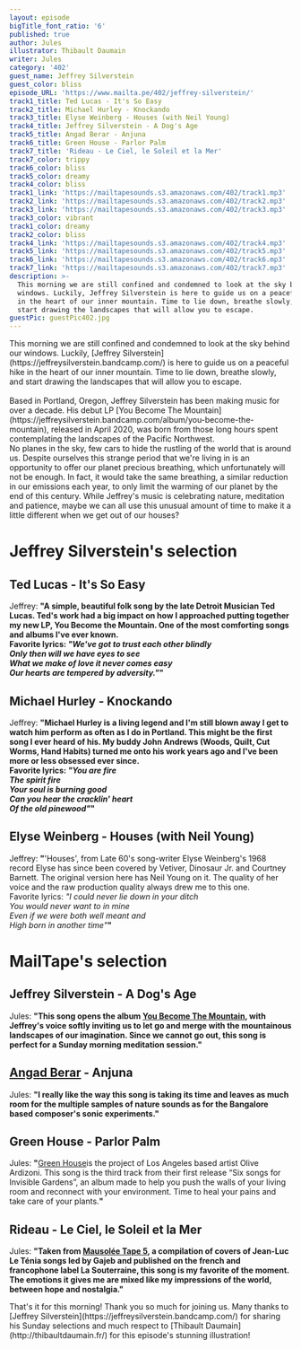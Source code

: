 ```yaml
---
layout: episode
bigTitle_font_ratio: '6'
published: true
author: Jules
illustrator: Thibault Daumain
writer: Jules
category: '402'
guest_name: Jeffrey Silverstein
guest_color: bliss
episode_URL: 'https://www.mailta.pe/402/jeffrey-silverstein/'
track1_title: Ted Lucas - It's So Easy
track2_title: Michael Hurley - Knockando
track3_title: Elyse Weinberg - Houses (with Neil Young)
track4_title: Jeffrey Silverstein - A Dog's Age
track5_title: Angad Berar - Anjuna
track6_title: Green House - Parlor Palm
track7_title: 'Rideau - Le Ciel, le Soleil et la Mer'
track7_color: trippy
track6_color: bliss
track5_color: dreamy
track4_color: bliss
track1_link: 'https://mailtapesounds.s3.amazonaws.com/402/track1.mp3'
track2_link: 'https://mailtapesounds.s3.amazonaws.com/402/track2.mp3'
track3_link: 'https://mailtapesounds.s3.amazonaws.com/402/track3.mp3'
track3_color: vibrant
track1_color: dreamy
track2_color: bliss
track4_link: 'https://mailtapesounds.s3.amazonaws.com/402/track4.mp3'
track5_link: 'https://mailtapesounds.s3.amazonaws.com/402/track5.mp3'
track6_link: 'https://mailtapesounds.s3.amazonaws.com/402/track6.mp3'
track7_link: 'https://mailtapesounds.s3.amazonaws.com/402/track7.mp3'
description: >-
  This morning we are still confined and condemned to look at the sky behind our
  windows. Luckily, Jeffrey Silverstein is here to guide us on a peaceful hike
  in the heart of our inner mountain. Time to lie down, breathe slowly, and
  start drawing the landscapes that will allow you to escape.
guestPic: guestPic402.jpg
---
```

<p id="introduction"> This morning we are still confined and condemned to look at the sky behind our windows. Luckily, [Jeffrey Silverstein](https://jeffreysilverstein.bandcamp.com/) is here to guide us on a peaceful hike in the heart of our inner mountain. Time to lie down, breathe slowly, and start drawing the landscapes that will allow you to escape. 
<br><br>
Based in Portland, Oregon, Jeffrey Silverstein has been making music for over a decade. His debut LP [You Become The Mountain](https://jeffreysilverstein.bandcamp.com/album/you-become-the-mountain), released in April 2020, was born from those long hours spent contemplating the landscapes of the Pacific Northwest.<br>
No planes in the sky, few cars to hide the rustling of the world that is around us. Despite ourselves this strange period that we're living in is an opportunity to offer our planet precious breathing, which unfortunately will not be enough. In fact, it would take the same breathing, a similar reduction in our emissions each year, to only limit the warming of our planet by the end of this century. While Jeffrey's music is celebrating nature, meditation and patience, maybe we can all use this unusual amount of time to make it a little different when we get out of our houses?
</p>


# Jeffrey Silverstein's selection

## Ted Lucas - It's So Easy
Jeffrey: **"**A simple, beautiful folk song by the late Detroit Musician Ted Lucas. Ted's work had a big impact on how I approached putting together my new LP, You Become the Mountain. One of the most comforting songs and albums I've ever known.<br>
Favorite lyrics:
<i>"We've got to trust each other blindly<br>
Only then will we have eyes to see<br>
What we make of love it never comes easy<br>
Our hearts are tempered by adversity."</i>**"**

## Michael Hurley - Knockando
Jeffrey: **"**Michael Hurley is a living legend and I'm still blown away I get to watch him perform as often as I do in Portland. This might be the first song I ever heard of his. My buddy John Andrews (Woods, Quilt, Cut Worms, Hand Habits) turned me onto his work years ago and I've been more or less obsessed ever since.<br>
Favorite lyrics:
<i>"You are fire<br>
The spirit fire<br>
Your soul is burning good<br>
Can you hear the cracklin' heart<br>
Of the old pinewood"</i>**"**

## Elyse Weinberg - Houses (with Neil Young)
Jeffrey: **"**'Houses', from Late 60's song-writer Elyse Weinberg's 1968 record Elyse has since been covered by Vetiver, Dinosaur Jr. and Courtney Barnett. The original version here has Neil Young on it. The quality of her voice and the raw production quality always drew me to this one. <br>
Favorite lyrics:
<i>"I could never lie down in your ditch<br>
You would never want to in mine<br>
Even if we were both well meant and<br>
High born in another time"</i>**"**


# MailTape's selection

## Jeffrey Silverstein - A Dog's Age
Jules: **"**This song opens the album [You Become The Mountain](https://jeffreysilverstein.bandcamp.com/album/you-become-the-mountain), with Jeffrey's voice softly inviting us to let go and merge with the mountainous landscapes of our imagination. Since we cannot go out, this song is perfect for a Sunday morning meditation session.**"**

## [Angad Berar](https://angadberar.bandcamp.com/) - Anjuna
Jules: **"**I really like the way this song is taking its time and leaves as much room for the multiple samples of nature sounds as for the Bangalore based composer's sonic experiments.**"**

## Green House - Parlor Palm
Jules: **"**[Green House](https://green-house.bandcamp.com/)is the project of Los Angeles based artist Olive Ardizoni. This song is the third track from their first release “Six songs for Invisible Gardens”, an album made to help you push the walls of your living room and reconnect with your environment. Time to heal your pains and take care of your plants.**"**

## Rideau - Le Ciel, le Soleil et la Mer
Jules: **"**Taken from [Mausolée Tape 5](https://souterraine.biz/album/mausol-e-tape-5), a compilation of covers of Jean-Luc Le Ténia songs led by Gajeb and published on the french and francophone label La Souterraine, this song is my favorite of the moment. The emotions it gives me are mixed like my impressions of the world, between hope and nostalgia.**"**


<p id="outroduction">That's it for this morning! Thank you so much for joining us. Many thanks to [Jeffrey Silverstein](https://jeffreysilverstein.bandcamp.com/) for sharing his Sunday selections and much respect to [Thibault Daumain](http://thibaultdaumain.fr/) for this episode's stunning illustration!</p>
